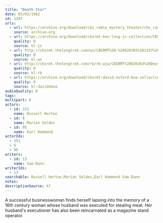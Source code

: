 ```yaml
---
title: "Death Star"
date: 03/03/1982
id: 1297
urls: 
  - url: https://archive.org/download/cbs_radio_mystery_theater/cbs_radio_mystery_theater-1251-1300.zip/cbs_radio_mystery_theater-1251-1300%2Fcbsrmt_1297_death_star.mp3
    source: archive-org
  - url: https://archive.org/download/cbsrmt-ken-long-jc-collection/CBSRMT - 820303 1297 Death Star vbr fb_jc.mp3
    quality: 0
    source: kl-jc
  - url: http://cbsrmt.thelongtrek.com/ws/CBSRMT%20-%20820303%201297%20Death%20Star_ws.mp3
    quality: 0
    source: kl-ws
  - url: http://cbsrmt.thelongtrek.com/rb/rb-wjw/CBSRMT%20820303%20Death%20Star_wjw.mp3
    quality: 0
    source: kl-rb
  - url: https://archive.org/download/cbsrmt-david-oxford-boa-collection/CBSRMT-820303-1297-Death-Star-(64-44)-[2007]-{BoA}.mp3
    quality: 0
    source: kl-davidoboa
audioQuality: 0
tags: 
multipart: 0
actors:  
  - id: 151
    name: Russell Horton  
  - id: 6
    name: Marian Seldes  
  - id: 95
    name: Earl Hammond
actorIds:  
  - 151  
  - 6  
  - 95
writers:  
  - id: 13
    name: Sam Dann
writerIds:  
  - 13
searchable: Russell Horton,Marian Seldes,Earl Hammond Sam Dann
notes: 
descriptionSource: kf
---
```

A successful businesswoman finds herself lapsing into the memory of a 16th century woman whose husband was executed for stealing meat. Her husband's executioner has also been reincarnated as a magazine stand operator.